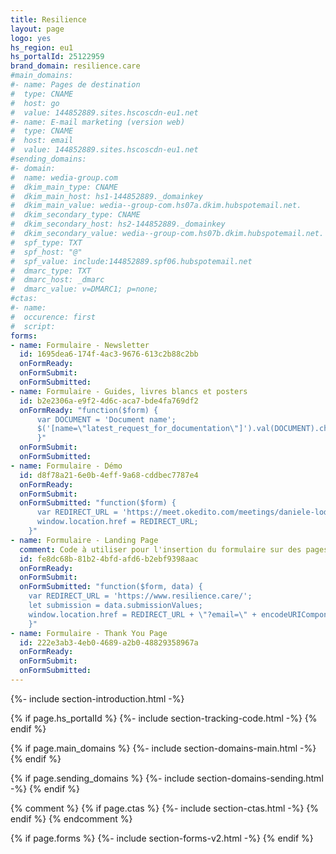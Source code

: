 ```yaml
---
title: Resilience
layout: page
logo: yes
hs_region: eu1
hs_portalId: 25122959
brand_domain: resilience.care
#main_domains:
#- name: Pages de destination	
#  type: CNAME
#  host: go
#  value: 144852889.sites.hscoscdn-eu1.net
#- name: E-mail marketing (version web)
#  type: CNAME
#  host: email
#  value: 144852889.sites.hscoscdn-eu1.net
#sending_domains:
#- domain:
#  name: wedia-group.com
#  dkim_main_type: CNAME
#  dkim_main_host: hs1-144852889._domainkey
#  dkim_main_value: wedia--group-com.hs07a.dkim.hubspotemail.net.
#  dkim_secondary_type: CNAME
#  dkim_secondary_host: hs2-144852889._domainkey
#  dkim_secondary_value: wedia--group-com.hs07b.dkim.hubspotemail.net.
#  spf_type: TXT
#  spf_host: "@"
#  spf_value: include:144852889.spf06.hubspotemail.net
#  dmarc_type: TXT
#  dmarc_host: _dmarc
#  dmarc_value: v=DMARC1; p=none;
#ctas:
#- name:
#  occurence: first
#  script:
forms:
- name: Formulaire - Newsletter
  id: 1695dea6-174f-4ac3-9676-613c2b88c2bb
  onFormReady: 
  onFormSubmit:
  onFormSubmitted:
- name: Formulaire - Guides, livres blancs et posters
  id: b2e2306a-e9f2-4d6c-aca7-bde4fa769df2
  onFormReady: "function($form) {
      var DOCUMENT = 'Document name';
      $('[name=\"latest_request_for_documentation\"]').val(DOCUMENT).change();
      }"
  onFormSubmit:
  onFormSubmitted:
- name: Formulaire - Démo
  id: d8f78a21-6e0b-4eff-9a68-cddbec7787e4
  onFormReady: 
  onFormSubmit:
  onFormSubmitted: "function($form) {
      var REDIRECT_URL = 'https://meet.okedito.com/meetings/daniele-lodola/30-minutes';
      window.location.href = REDIRECT_URL;
    }"
- name: Formulaire - Landing Page
  comment: Code à utiliser pour l'insertion du formulaire sur des pages hors HubSpot. Pour l'insertion de ce formulaire sur une landing page HubSpot, utiliser le module natif adapté. La variable "REDIRECT_URL" est à modifier en fonction de l'url de la page de remerciements choisie (page sur laquelle le formulaire de surqualification sera insérée).
  id: fe8dc68b-81b2-4bfd-afd6-b2ebf9398aac
  onFormReady: 
  onFormSubmit:
  onFormSubmitted: "function($form, data) {
    var REDIRECT_URL = 'https://www.resilience.care/';
    let submission = data.submissionValues; 
    window.location.href = REDIRECT_URL + \"?email=\" + encodeURIComponent(submission.email);
    }"
- name: Formulaire - Thank You Page
  id: 222e3ab3-4eb0-4689-a2b0-48829358967a
  onFormReady: 
  onFormSubmit:
  onFormSubmitted:
---
```


{%- include section-introduction.html -%}

{% if page.hs_portalId %}
    {%- include section-tracking-code.html -%}
{% endif %}

{% if page.main_domains %}
    {%- include section-domains-main.html -%}
{% endif %}


{% if page.sending_domains %}
    {%- include section-domains-sending.html -%}
{% endif %}

{% comment %}
{% if page.ctas %}
    {%- include section-ctas.html -%}
{% endif %}
{% endcomment %}

{% if page.forms %}
    {%- include section-forms-v2.html -%}
{% endif %}